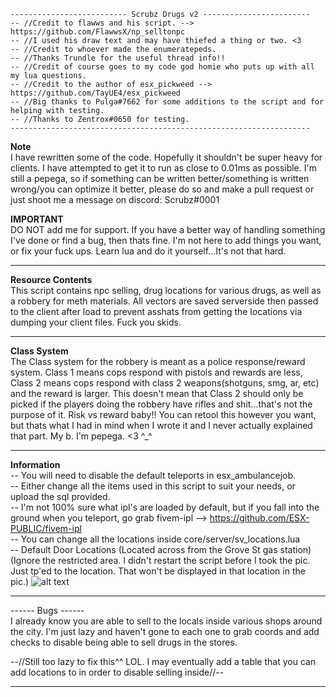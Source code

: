 ```
-------------------------- Scrubz Drugs v2 ------------------------
-- //Credit to flawws and his script. --> https://github.com/FlawwsX/np_selltonpc
-- //I used his draw text and may have thiefed a thing or two. <3
-- //Credit to whoever made the enumeratepeds.
-- //Thanks Trundle for the useful thread info!!
-- //Credit of course goes to my code god homie who puts up with all my lua questions.
-- //Credit to the author of esx_pickweed --> https://github.com/TayUE4/esx_pickweed
-- //Big thanks to Pulga#7662 for some additions to the script and for helping with testing. 
-- //Thanks to Zentrox#0650 for testing.
-------------------------------------------------------------------
```

**Note**  
I have rewritten some of the code. Hopefully it shouldn't be super heavy for clients. I have attempted to get it to run as close to 0.01ms as possible. I'm still a pepega, so if something can be written better/something is written wrong/you can optimize it better, please do so and make a pull request or just shoot me a message on discord: Scrubz#0001

**IMPORTANT**  
DO NOT add me for support. If you have a better way of handling something I've done or find a bug, then thats fine. I'm not here to add things you want, or fix your fuck ups. Learn lua and do it yourself...It's not that hard.

---------------------------------------------------  

**Resource Contents**  
This script contains npc selling, drug locations for various drugs, as well as a robbery for meth materials. All vectors are saved serverside then passed to the client after load to prevent asshats from getting the locations via dumping your client files. Fuck you skids. 

---------------------------------------------------  

**Class System**  
The Class system for the robbery is meant as a police response/reward system. Class 1 means cops respond with pistols and rewards are less, Class 2 means cops respond with class 2 weapons(shotguns, smg, ar, etc) and the reward is larger. This doesn't mean that Class 2 should only be picked if the players doing the robbery have rifles and shit...that's not the purpose of it. Risk vs reward baby!! You can retool this however you want, but thats what I had in mind when I wrote it and I never actually explained that part. My b. I'm pepega. <3 ^_^

---------------------------------------------------  

**Information**  
-- You will need to disable the default teleports in esx_ambulancejob.  
-- Either change all the items used in this script to suit your needs, or upload the sql provided.  
-- I'm not 100% sure what ipl's are loaded by default, but if you fall into the ground when you teleport, go grab fivem-ipl --> https://github.com/ESX-PUBLIC/fivem-ipl  
-- You can change all the locations inside core/server/sv_locations.lua  
-- Default Door Locations (Located across from the Grove St gas station)  
(Ignore the restricted area. I didn't restart the script before I took the pic. Just tp'ed to the location. That won't be displayed in that location in the pic.) 
![alt text](https://i.imgur.com/4hpLJLR.png "Default Drug Door Locations")

---------------------------------------------------  

------ Bugs ------  
I already know you are able to sell to the locals inside various shops around the city. I'm just lazy and haven't gone to each one to grab coords and add checks to disable being able to sell drugs in the stores.

--//Still too lazy to fix this^^ LOL. I may eventually add a table that you can add locations to in order to disable selling inside//--

---------------------------------------------------

